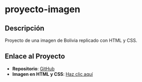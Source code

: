 # proyecto-imagen

## Descripción
Proyecto de una imagen de Bolivia replicado con HTML y CSS.

## Enlace al Proyecto
- **Repositorio**: [GitHub](https://github.com/tunombre/calculadora-basica)
- **Imagen en HTML y CSS**: [Haz clic aquí](https://tunombre.github.io/calculadora-basica/)
